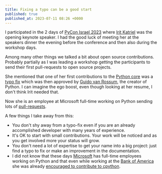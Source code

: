 ```yaml
---
title: Fixing a typo can be a good start
published: true
published_at: 2023-07-11 08:26 +0000
---
```


I participated in the 2 days of [PyCon Israel 2023](https://2023.pycon.org.il/) where [Irit Katriel](https://www.linkedin.com/in/irit-katriel/) was the opening keynote speaker.
I had the good luck of meeting her at the speakers dinner the evening before the conference and then also during the workshop days.

Among many other things we talked a bit about open source contributions. Probably partially as I was leading a workshop getting the participants
to send their first pull-requests to open source projects.

She mentioned that one of her first contributions to the [Python core](https://github.com/python/cpython/) was a [typo fix](https://github.com/python/cpython/pull/21879/files) which was then approved by [Guido van Rossum](https://www.linkedin.com/in/guido-van-rossum-4a0756/), the creator of Python. I can imagine the ego boost, even though looking at her resume, I don't think Irit needed that.

Now she is an employee at Microsoft full-time working on Python sending lots of [pull-requests](https://github.com/python/cpython/pulls?q=is%3Apr+author%3Airitkatriel).

A few things I take away from this:

* You don't shy away from a typo-fix even if you are an already accomplished developer with many years of experience.
* It's OK to start with small contributions. Your work will be noticed and as you get involved more your status will grow.
* You don't need a lot of expertise to get your name into a big project: just find a typo to fix or make an improvement in the documentation.
* I did not know that these days [Microsoft](https://www.microsoft.com/) has full-time employees working on Python and that even while working at the [Bank of America](https://www.bankofamerica.com/)
she was already [encouraged to contribute to cpython](https://www.blog.pythonlibrary.org/2022/11/21/pydev-of-the-week-irit-katriel/).
